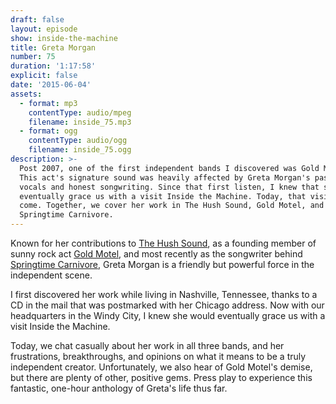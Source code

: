 ```yaml
---
draft: false
layout: episode
show: inside-the-machine
title: Greta Morgan
number: 75
duration: '1:17:58'
explicit: false
date: '2015-06-04'
assets:
  - format: mp3
    contentType: audio/mpeg
    filename: inside_75.mp3
  - format: ogg
    contentType: audio/ogg
    filename: inside_75.ogg
description: >-
  Post 2007, one of the first independent bands I discovered was Gold Motel.
  This act's signature sound was heavily affected by Greta Morgan's passionate
  vocals and honest songwriting. Since that first listen, I knew that she would
  eventually grace us with a visit Inside the Machine. Today, that visit has
  come. Together, we cover her work in The Hush Sound, Gold Motel, and
  Springtime Carnivore.
---
```

Known for her contributions to [The Hush Sound](http://thehushsound.bandcamp.com), as a founding member of sunny rock act [Gold Motel](http://goldmotel.com), and most recently as the songwriter behind [Springtime Carnivore](http://springtimecarnivore.com), Greta Morgan is a friendly but powerful force in the independent scene.

I first discovered her work while living in Nashville, Tennessee, thanks to a CD in the mail that was postmarked with her Chicago address. Now with our headquarters in the Windy City, I knew she would eventually grace us with a visit Inside the Machine.

Today, we chat casually about her work in all three bands, and her frustrations, breakthroughs, and opinions on what it means to be a truly independent creator. Unfortunately, we also hear of Gold Motel's demise, but there are plenty of other, positive gems. Press play to experience this fantastic, one-hour anthology of Greta's life thus far.